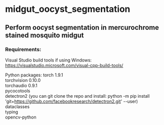 # midgut_oocyst_segmentation
## Perform oocyst segmentation in mercurochrome stained mosquito midgut

### Requirements:

Visual Studio build tools if using Windows:
https://visualstudio.microsoft.com/visual-cpp-build-tools/

Python packages:
torch 1.9.1  
torchvision 0.10.0  
torchaudio 0.9.1  
pycocotools   
detectron2 (you can git clone the repo and install: python -m pip install 'git+https://github.com/facebookresearch/detectron2.git' --user)  
dataclasses  
typing  
opencv-python  
